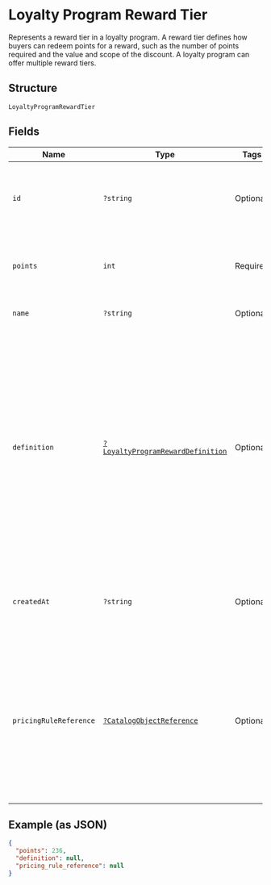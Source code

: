 
# Loyalty Program Reward Tier

Represents a reward tier in a loyalty program. A reward tier defines how buyers can redeem points for a reward, such as the number of points required and the value and scope of the discount. A loyalty program can offer multiple reward tiers.

## Structure

`LoyaltyProgramRewardTier`

## Fields

| Name | Type | Tags | Description | Getter | Setter |
|  --- | --- | --- | --- | --- | --- |
| `id` | `?string` | Optional | The Square-assigned ID of the reward tier.<br>**Constraints**: *Maximum Length*: `36` | getId(): ?string | setId(?string id): void |
| `points` | `int` | Required | The points exchanged for the reward tier.<br>**Constraints**: `>= 1` | getPoints(): int | setPoints(int points): void |
| `name` | `?string` | Optional | The name of the reward tier. | getName(): ?string | setName(?string name): void |
| `definition` | [`?LoyaltyProgramRewardDefinition`](../../doc/models/loyalty-program-reward-definition.md) | Optional | Provides details about the reward tier discount. DEPRECATED at version 2020-12-16. Discount details<br>are now defined using a catalog pricing rule and other catalog objects. For more information, see<br>[Getting discount details for a reward tier](https://developer.squareup.com/docs/loyalty-api/loyalty-rewards#get-discount-details). | getDefinition(): ?LoyaltyProgramRewardDefinition | setDefinition(?LoyaltyProgramRewardDefinition definition): void |
| `createdAt` | `?string` | Optional | The timestamp when the reward tier was created, in RFC 3339 format. | getCreatedAt(): ?string | setCreatedAt(?string createdAt): void |
| `pricingRuleReference` | [`?CatalogObjectReference`](../../doc/models/catalog-object-reference.md) | Optional | A reference to a Catalog object at a specific version. In general this is<br>used as an entry point into a graph of catalog objects, where the objects exist<br>at a specific version. | getPricingRuleReference(): ?CatalogObjectReference | setPricingRuleReference(?CatalogObjectReference pricingRuleReference): void |

## Example (as JSON)

```json
{
  "points": 236,
  "definition": null,
  "pricing_rule_reference": null
}
```


